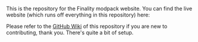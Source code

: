 This is the repository for the Finality modpack website. You can find the live website (which runs off everything in this repository) here: 

Please refer to the [GitHub Wiki](https://github.com/Project-Vyre/FinalityMC-web/wiki) of this repository if you are new to contributing, thank you. There's quite a bit of setup.
